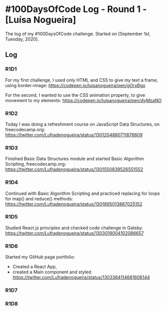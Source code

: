 # #100DaysOfCode Log - Round 1 - [Luísa Nogueira]

The log of my #100DaysOfCode challenge. Started on [September 1st, Tuesday, 2020].

## Log

### R1D1 
For my first challenge, I used only HTML and CSS to give my text a frame, using border-image: 
https://codepen.io/luisanogueira/pen/gOrxBgo

For the second, I wanted to use the CSS animation property, to give movement to my elements:
https://codepen.io/luisanogueira/pen/dyMzaNO

### R1D2
Today I was doing a refreshment course on JavaScript Data Structures, on freecodecamp.org:
https://twitter.com/Lufradenogueira/status/1301204880711876609

### R1D3
Finished Basic Data Structures module and started Basic Algorithm Scripting, freecodecamp.org:
https://twitter.com/Lufradenogueira/status/1301550839526551552

### R1D4
Continued with Basic Algorithm Scripting and practiced replacing for loops for map() and reduce() methods:
https://twitter.com/Lufradenogueira/status/1301895013887025152

### R1D5
Studied React.js principles and checked code challenge in Gatsby:
https://twitter.com/Lufradenogueira/status/1303019004102086657

### R1D6
Started my GitHub page portfolio:
- Created a React App,
- created a Main component and styled.
https://twitter.com/Lufradenogueira/status/1303364114681606144

### R1D7


### R1D8
